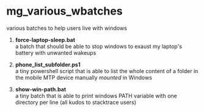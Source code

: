 # mg_various_wbatches
various batches to help users live with windows

1. **force-laptop-sleep.bat**  
   a batch that should be able to stop windows to exaust my laptop's battery with unwanted wakeups

2. **phone_list_subfolder.ps1**  
   a tiny powershell script that is able to list the whole content of a folder in the mobile MTP device manually *mounted* in Windows

3. **show-win-path.bat**  
   a tiny batch that is able to print windows PATH variable with one directory per line (all kudos to stacktrace users)
